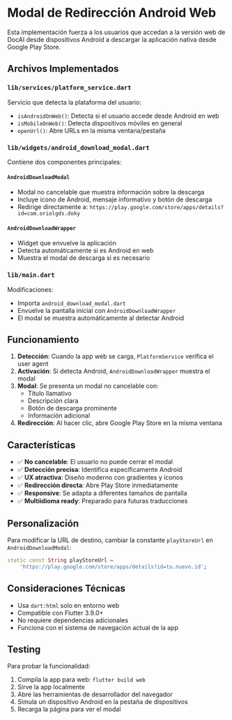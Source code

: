 # Modal de Redirección Android Web

Esta implementación fuerza a los usuarios que accedan a la versión web de DocAI desde dispositivos Android a descargar la aplicación nativa desde Google Play Store.

## Archivos Implementados

### `lib/services/platform_service.dart`
Servicio que detecta la plataforma del usuario:
- `isAndroidOnWeb()`: Detecta si el usuario accede desde Android en web
- `isMobileOnWeb()`: Detecta dispositivos móviles en general
- `openUrl()`: Abre URLs en la misma ventana/pestaña

### `lib/widgets/android_download_modal.dart`
Contiene dos componentes principales:

#### `AndroidDownloadModal`
- Modal no cancelable que muestra información sobre la descarga
- Incluye icono de Android, mensaje informativo y botón de descarga
- Redirige directamente a: `https://play.google.com/store/apps/details?id=com.oriolgds.doky`

#### `AndroidDownloadWrapper`
- Widget que envuelve la aplicación
- Detecta automáticamente si es Android en web
- Muestra el modal de descarga si es necesario

### `lib/main.dart`
Modificaciones:
- Importa `android_download_modal.dart`
- Envuelve la pantalla inicial con `AndroidDownloadWrapper`
- El modal se muestra automáticamente al detectar Android

## Funcionamiento

1. **Detección**: Cuando la app web se carga, `PlatformService` verifica el user agent
2. **Activación**: Si detecta Android, `AndroidDownloadWrapper` muestra el modal
3. **Modal**: Se presenta un modal no cancelable con:
   - Título llamativo
   - Descripción clara
   - Botón de descarga prominente
   - Información adicional
4. **Redirección**: Al hacer clic, abre Google Play Store en la misma ventana

## Características

- ✅ **No cancelable**: El usuario no puede cerrar el modal
- ✅ **Detección precisa**: Identifica específicamente Android
- ✅ **UX atractiva**: Diseño moderno con gradientes y iconos
- ✅ **Redirección directa**: Abre Play Store inmediatamente
- ✅ **Responsive**: Se adapta a diferentes tamaños de pantalla
- ✅ **Multiidioma ready**: Preparado para futuras traducciones

## Personalización

Para modificar la URL de destino, cambiar la constante `playStoreUrl` en `AndroidDownloadModal`:

```dart
static const String playStoreUrl = 
    'https://play.google.com/store/apps/details?id=tu.nuevo.id';
```

## Consideraciones Técnicas

- Usa `dart:html` solo en entorno web
- Compatible con Flutter 3.9.0+
- No requiere dependencias adicionales
- Funciona con el sistema de navegación actual de la app

## Testing

Para probar la funcionalidad:
1. Compila la app para web: `flutter build web`
2. Sirve la app localmente
3. Abre las herramientas de desarrollador del navegador
4. Simula un dispositivo Android en la pestaña de dispositivos
5. Recarga la página para ver el modal
